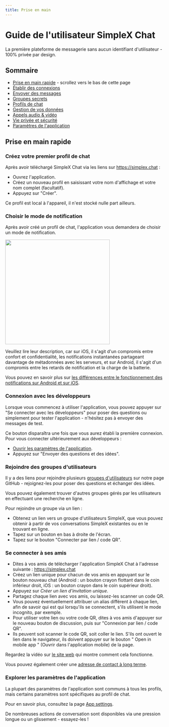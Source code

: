 ```yaml
---
title: Prise en main
---
```

# Guide de l'utilisateur SimpleX Chat

La première plateforme de messagerie sans aucun identifiant d'utilisateur - 100% privée par design.

## Sommaire

- [Prise en main rapide](#prise-en-main-rapide) - scrollez vers le bas de cette page
- [Établir des connexions](./making-connections.md)
- [Envoyer des messages](./send-messages.md)
- [Groupes secrets](./secret-groups.md)
- [Profils de chat](./chat-profiles.md)
- [Gestion de vos données](./managing-data.md)
- [Appels audio & vidéo](./audio-video-calls.md)
- [Vie privée et sécurité](./privacy-security.md)
- [Paramètres de l'application](./app-settings.md)

## Prise en main rapide

### Créez votre premier profil de chat

Après avoir téléchargé SimpleX Chat via les liens sur https://simplex.chat :

- Ouvrez l'application.
- Créez un nouveau profil en saisissant votre nom d'affichage et votre nom complet (facultatif).
- Appuyez sur "Créer".

Ce profil est local à l'appareil, il n'est stocké nulle part ailleurs.

### Choisir le mode de notification

Après avoir créé un profil de chat, l'application vous demandera de choisir un mode de notification.

<img src="../../blog/images/20220711-notifications.png" width="330">

Veuillez lire leur description, car sur iOS, il s'agit d'un compromis entre confort et confidentialité, les notifications instantanées partageant davantage de métadonnées avec les serveurs, et sur Android, il s'agit d'un compromis entre les retards de notification et la charge de la batterie.

Vous pouvez en savoir plus sur [les différences entre le fonctionnement des notifications sur Android et sur iOS](../../blog/20220404-simplex-chat-instant-notifications.md).

### Connexion avec les développeurs

Lorsque vous commencez à utiliser l'application, vous pouvez appuyer sur "Se connecter avec les développeurs" pour poser des questions ou simplement pour tester l'application - n'hésitez pas à envoyer des messages de test.

Ce bouton disparaîtra une fois que vous aurez établi la première connexion. Pour vous connecter ultérieurement aux développeurs :

- [Ouvrir les paramètres de l'application](#accessing-app-settings).
- Appuyez sur "Envoyer des questions et des idées".

### Rejoindre des groupes d'utilisateurs

Il y a des liens pour rejoindre plusieurs [groupes d'utilisateurs](.../../README.md#join-user-groups) sur notre page GitHub - rejoignez-les pour poser des questions et échanger des idées.

Vous pouvez également trouver d'autres groupes gérés par les utilisateurs en effectuant une recherche en ligne.

Pour rejoindre un groupe via un lien :

- Obtenez un lien vers un groupe d'utilisateurs SimpleX, que vous pouvez obtenir à partir de vos conversations SimpleX existantes ou en le trouvant en ligne.
- Tapez sur un bouton en bas à droite de l'écran.
- Tapez sur le bouton "Connecter par lien / code QR".

### Se connecter à ses amis

- Dites à vos amis de télécharger l'application SimpleX Chat à l'adresse suivante : https://simplex.chat
- Créez un lien unique pour chacun de vos amis en appuyant sur le bouton nouveau chat (Android : un bouton crayon flottant dans le coin inférieur droit, iOS : un bouton crayon dans le coin supérieur droit).
- Appuyez sur _Créer un lien d'invitation unique_.
- Partagez chaque lien avec vos amis, ou laissez-les scanner un code QR.
- Vous pouvez éventuellement attribuer un alias différent à chaque lien, afin de savoir qui est qui lorsqu'ils se connectent, s'ils utilisent le mode incognito, par exemple.
- Pour utiliser votre lien ou votre code QR, dites à vos amis d'appuyer sur le nouveau bouton de discussion, puis sur "Connexion par lien / code QR".
- Ils peuvent soit scanner le code QR, soit coller le lien. S'ils ont ouvert le lien dans le navigateur, ils doivent appuyer sur le bouton " Open in mobile app " (Ouvrir dans l'application mobile) de la page.

Regardez la vidéo sur [le site web](https://simplex.chat) qui montre comment cela fonctionne.

Vous pouvez également créer une [adresse de contact à long terme](./app-settings.md#your-simplex-contact-address).

### Explorer les paramètres de l'application

La plupart des paramètres de l'application sont communs à tous les profils, mais certains paramètres sont spécifiques au profil de chat.

Pour en savoir plus, consultez la page [App settings](./app-settings.md).

De nombreuses actions de conversation sont disponibles via une pression longue ou un glissement - essayez-les !
